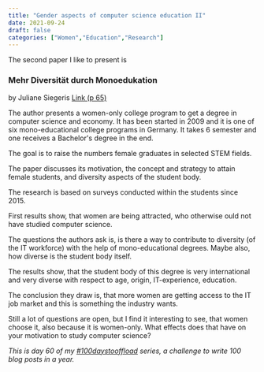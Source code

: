```yaml
---
title: "Gender aspects of computer science education II"
date: 2021-09-24
draft: false
categories: ["Women","Education","Research"]
---
```

The second paper I like to present is

### Mehr Diversität durch Monoedukation

by Juliane Siegeris [Link (p 65)](https://delfi-tagung.de/fileadmin/TG/DELFI/HDI_2021/5410_HDI-Tagungsband_-_Broschuere_-_L11_so.pdf)

The author presents a women-only college program to get a degree in computer science and economy. It has been started in 2009 and it is one of six mono-educational college programs in Germany. It takes 6 semester and one receives a Bachelor's degree in the end.

The goal is to raise the numbers female graduates in selected STEM fields.

The paper discusses its motivation, the concept and strategy to attain female students, and diversity aspects of the student body.

The research is based on surveys conducted within the students since 2015.

First results show, that women are being attracted, who otherwise ould not have studied computer science.

The questions the authors ask is, is there a way to contribute to diversity (of the IT workforce) with the help of mono-educational degrees. Maybe also, how diverse is the student body itself.

The results show, that the student body of this degree is very international and very diverse with respect to age, origin, IT-experience, education.

The conclusion they draw is, that more women are getting access to the IT job market and this is something the industry wants.

Still a lot of questions are open, but I find it interesting to see, that women choose it, also because it is women-only. What effects does that have on your motivation to study computer science?

_This is day 60 of my [#100daystooffload](https://100daystooffload.com/) series, a challenge to write 100 blog posts in a year._
